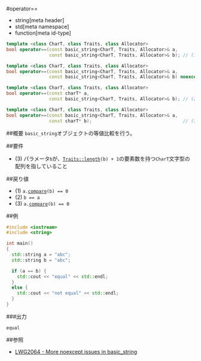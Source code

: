 #operator==
* string[meta header]
* std[meta namespace]
* function[meta id-type]

```cpp
template <class CharT, class Traits, class Allocator>
bool operator==(const basic_string<CharT, Traits, Allocator>& a,
                const basic_string<CharT, Traits, Allocator>& b); // (1) C++11

template <class CharT, class Traits, class Allocator>
bool operator==(const basic_string<CharT, Traits, Allocator>& a,
                const basic_string<CharT, Traits, Allocator>& b) noexcept; // (1) C++14

template <class CharT, class Traits, class Allocator>
bool operator==(const charT* a,
                const basic_string<CharT, Traits, Allocator>& b); // (2)

template <class CharT, class Traits, class Allocator>
bool operator==(const basic_string<CharT, Traits, Allocator>& a,
                const charT* b);                                  // (3)
```

##概要
`basic_string`オブジェクトの等値比較を行う。


##要件
- (3) パラメータ`b`が、[`Traits::length`](/reference/string/char_traits/length.md)`(b) + 1`の要素数を持つ`CharT`文字型の配列を指していること


##戻り値
- (1) `a.`[`compare`](./compare.md)`(b) == 0`
- (2) `b == a`
- (3) `a.`[`compare`](./compare.md)`(b) == 0`


##例
```cpp
#include <iostream>
#include <string>

int main()
{
  std::string a = "abc";
  std::string b = "abc";

  if (a == b) {
    std::cout << "equal" << std::endl;
  }
  else {
    std::cout << "not equal" << std::endl;
  }
}
```

###出力
```
equal
```

##参照
- [LWG2064 - More noexcept issues in basic_string](http://www.open-std.org/jtc1/sc22/wg21/docs/lwg-defects.html#2064)
